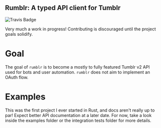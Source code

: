Rumblr: A typed API client for Tumblr
--------------------------------

![Travis Badge](https://travis-ci.org/piedoom/rumblr.svg?branch=master)

Very much a work in progress!  Contributing is discouraged until the project goals solidify.

# Goal
The goal of `rumblr` is to become a mostly to fully featured Tumblr v2 API used for bots and user automation.  `rumblr` does not aim to implement an OAuth flow. 

# Examples
This was the first project I ever started in Rust, and docs aren't really up to par!  Expect better API documentation at a later date.  For now, take a look inside the examples folder or the integration tests folder for more details.
